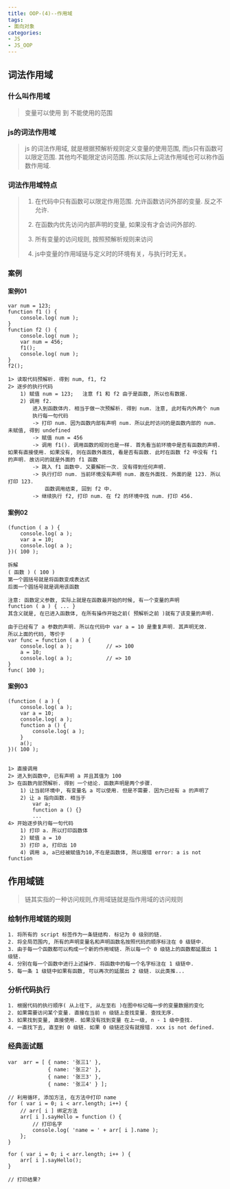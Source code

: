 ```yaml
---
title: OOP-(4)--作用域
tags: 
- 面向对象
categories:
- JS
- JS_OOP
---
```

## 词法作用域
### 什么叫作用域

> 变量可以使用 到 不能使用的范围

### js的词法作用域

>  js 的词法作用域, 就是根据预解析规则定义变量的使用范围, 而js只有函数可以限定范围. 其他均不能限定访问范围. 所以实际上词法作用域也可以称作函数作用域.

### 词法作用域特点

> 1. 在代码中只有函数可以限定作用范围. 允许函数访问外部的变量. 反之不允许.
>
> 2. 在函数内优先访问内部声明的变量, 如果没有才会访问外部的.
> 
> 3. 所有变量的访问规则, 按照预解析规则来访问
> 
> 4. js中变量的作用域链与定义时的环境有关，与执行时无关。

### 案例

#### 案例01

	var num = 123;
	function f1 () {
		console.log( num );
	}
	function f2 () {
		console.log( num );
		var num = 456;
		f1();
		console.log( num );
	}
	f2();

	1> 读取代码预解析. 得到 num, f1, f2
	2> 逐步的执行代码
		1) 赋值 num = 123;   注意 f1 和 f2 由于是函数, 所以也有数据.
		2) 调用 f2.
			进入到函数体内. 相当于做一次预解析. 得到 num. 注意, 此时有内外两个 num
			执行每一句代码
			-> 打印 num. 因为函数内部有声明 num. 所以此时访问的是函数内部的 num. 未赋值, 得到 undefined
			-> 赋值 num = 456
			-> 调用 f1(). 调用函数的规则也是一样. 首先看当前环境中是否有函数的声明. 如果有直接使用. 如果没有, 则在函数外面找, 看是否有函数. 此时在函数 f2 中没有 f1 的声明. 故访问的就是外面的 f1 函数
			-> 跳入 f1 函数中. 又要解析一次. 没有得到任何声明.
			-> 执行打印 num. 当前环境没有声明 num. 故在外面找. 外面的是 123. 所以打印 123. 
				函数调用结束, 回到 f2 中.
			-> 继续执行 f2, 打印 num. 在 f2 的环境中找 num. 打印 456.
	
	
#### 案例02

	(function ( a ) {
		console.log( a );
		var a = 10;
		console.log( a );
	})( 100 );

	拆解
	( 函数 ) ( 100 )
	第一个圆括号就是将函数变成表达式
	后面一个圆括号就是调用该函数

	注意: 函数定义参数, 实际上就是在函数最开始的时候, 有一个变量的声明
	function ( a ) { ... }
	其含义就是, 在已进入函数体, 在所有操作开始之前( 预解析之前 )就有了该变量的声明.

	由于已经有了 a 参数的声明. 所以在代码中 var a = 10 是重复声明. 其声明无效.
	所以上面的代码, 等价于
	var func = function ( a ) {
		console.log( a );			// => 100
		a = 10;
		console.log( a );			// => 10
	}
	func( 100 );
	
#### 案例03

	(function ( a ) {
		console.log( a );
		var a = 10;
		console.log( a );
		function a () {
			console.log( a );
		}
		a();
	})( 100 );


	1> 直接调用
	2> 进入到函数中, 已有声明 a 并且其值为 100
	3> 在函数内部预解析. 得到 一个结论. 函数声明是两个步骤. 
		1) 让当前环境中, 有变量名 a 可以使用. 但是不需要. 因为已经有 a 的声明了
		2) 让 a 指向函数. 相当于
			var a;
			function a () {}
			...
	4> 开始逐步执行每一句代码
		1) 打印 a. 所以打印函数体
		2) 赋值 a = 10
		3) 打印 a, 打印出 10
		4) 调用 a, a已经被赋值为10,不在是函数体, 所以报错 error: a is not function
			
## 作用域链

> 链其实指的一种访问规则,作用域链就是指作用域的访问规则

### 绘制作用域链的规则

	1. 将所有的 script 标签作为一条链结构. 标记为 0 级别的链.
	2. 将全局范围内, 所有的声明变量名和声明函数名按照代码的顺序标注在 0 级链中.
	3. 由于每一个函数都可以构成一个新的作用域链. 所以每一个 0 级链上的函数都延展出 1 级链.
	4. 分别在每一个函数中进行上述操作. 将函数中的每一个名字标注在 1 级链中.
	5. 每一条 1 级链中如果有函数, 可以再次的延展出 2 级链. 以此类推...

### 分析代码执行

	1. 根据代码的执行顺序( 从上往下, 从左至右 )在图中标记每一步的变量数据的变化
	2. 如果需要访问某个变量. 直接在当前 n 级链上查找变量. 查找无序.
	3. 如果找到变量, 直接使用. 如果没有找到变量 在上一级, n - 1 级中查找.
	4. 一直找下去, 直至到 0 级链. 如果 0 级链还没有就报错. xxx is not defined.

### 经典面试题


	var  arr = [ { name: '张三1' }, 
				 { name: '张三2' }, 
				 { name: '张三3' }, 
				 { name: '张三4' } ];

	// 利用循环, 添加方法, 在方法中打印 name
	for ( var i = 0; i < arr.length; i++) {
		// arr[ i ] 绑定方法
		arr[ i ].sayHello = function () {
			// 打印名字
			console.log( 'name = ' + arr[ i ].name );
		};
	}

	for ( var i = 0; i < arr.length; i++ ) {
		arr[ i ].sayHello();
	}

	// 打印结果?

